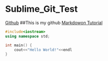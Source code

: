 # Sublime_Git_Test
[Github](https://github.com/chundiliu)
##This is my github
[Markdowon Tutorial](http://www.dushibaiyu.com/2014/05/github_readme-md_markdown.html)
```C++
#include<iostream>
using namespace std;

int main() {
	cout<<"Hello World!"<<endl
}
```